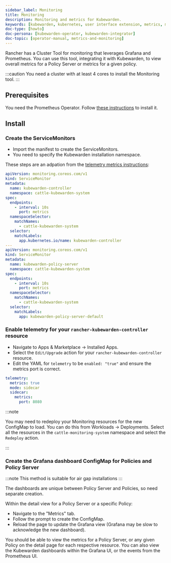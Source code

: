 ```yaml
---
sidebar_label: Monitoring
title: Monitoring
description: Monitoring and metrics for Kubewarden.
keywords: [kubewarden, kubernetes, user interface extension, metrics, monitoring]
doc-type: [howto]
doc-persona: [kubewarden-operator, kubewarden-integrator]
doc-topic: [operator-manual, metrics-and-monitoring]
---
```


<head>
  <link rel="canonical" href="https://docs.kubewarden.io/howtos/ui-extension/metrics"/>
</head>

Rancher has a Cluster Tool for monitoring that leverages Grafana and
Prometheus. You can use this tool, integrating it with Kubewarden, to view
overall metrics for a Policy Server or metrics for a given policy.

:::caution
You need a cluster with at least 4 cores to install the Monitoring tool.
:::

## Prerequisites

You need the Prometheus Operator. Follow [these
instructions](../telemetry/30-metrics-qs.md#install-prometheus) to install it.

## Install

### Create the ServiceMonitors

- Import the manifest to create the ServiceMonitors.
- You need to specify the Kubewarden installation namespace.

These steps are an adpation from the [telemetry metrics
instructions](../telemetry/30-metrics-qs.md):

```yaml
apiVersion: monitoring.coreos.com/v1
kind: ServiceMonitor
metadata:
  name: kubewarden-controller
  namespace: cattle-kubewarden-system
spec:
  endpoints:
    - interval: 10s
      port: metrics
  namespaceSelector:
    matchNames:
      - cattle-kubewarden-system
  selector:
    matchLabels:
      app.kubernetes.io/name: kubewarden-controller
---
apiVersion: monitoring.coreos.com/v1
kind: ServiceMonitor
metadata:
  name: kubewarden-policy-server
  namespace: cattle-kubewarden-system
spec:
  endpoints:
    - interval: 10s
      port: metrics
  namespaceSelector:
    matchNames:
      - cattle-kubewarden-system
  selector:
    matchLabels:
      app: kubewarden-policy-server-default
```

### Enable telemetry for your `rancher-kubewarden-controller` resource

- Navigate to Apps & Marketplace → Installed Apps.
- Select the `Edit/Upgrade` action for your `rancher-kubewarden-controller`
  resource.
- Edit the YAML for `telemetry` to be `enabled: "true"` and ensure the metrics
  port is correct.

```yml
telemetry:
  metrics: true
  mode: sidecar
  sidecar:
    metrics:
      port: 8080
```

:::note

You may need to redeploy your Monitoring resources for the new ConfigMap to
load. You can do this from Workloads → Deployments. Select all the resources in
the `cattle-monitoring-system` namespace and select the `Redeploy` action.

:::

### Create the Grafana dashboard ConfigMap for Policies and Policy Server

:::note
This method is suitable for air gap installations
:::

The dashboards are unique between Policy Server and Policies, so need separate
creation.

Within the detail view for a Policy Server or a specific Policy:

- Navigate to the "Metrics" tab.
- Follow the prompt to create the ConfigMap.
- Reload the page to update the Grafana view (Grafana may be slow to
  acknowledge the new dashboard).

You should be able to view the metrics for a Policy Server, or any given Policy
on the detail page for each respective resource. You can also view the
Kubewarden dashboards within the Grafana UI, or the events from the Prometheus
UI.
